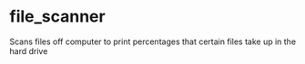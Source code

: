 # file_scanner
Scans files off computer to print percentages that certain files take up in the hard drive
